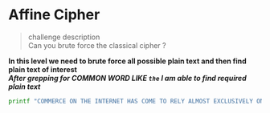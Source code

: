 # Affine Cipher
> challenge description  
> Can you brute force the classical cipher ?   

**In this level we need to brute force all possible plain text and then find plain text of
interest**  
***After grepping for COMMON WORD LIKE `the` I am able to find required plain text*** 

```sh
printf "COMMERCE ON THE INTERNET HAS COME TO RELY ALMOST EXCLUSIVELY ON FINANCIAL INSTITUTIONS SERVING ASTRUSTED THIRD PARTIES TO PROCESS ELECTRONIC PAYMENTS. WHILE THE SYSTEM WORKS WELL ENOUGH FORMOST TRANSACTIONS, IT STILL SUFFERS FROM THE INHERENT WEAKNESSES OF THE TRUST BASED MODEL. COMPLETELY NONREVERSIBLE TRANSACTIONS ARE NOT REALLY POSSIBLE, SINCE FINANCIAL INSTITUTIONS CANNOTAVOID MEDIATING DISPUTES. THE COST OF MEDIATION INCREASES TRANSACTION COSTS, LIMITING THEMINIMUM PRACTICAL TRANSACTION SIZE AND CUTTING OFF THE POSSIBILITY FOR SMALL CASUAL TRANSACTIONS,AND THERE IS A BROADER COST IN THE LOSS OF ABILITY TO MAKE NONREVERSIBLE PAYMENTS FOR NONREVERSIBLESERVICES. WITH THE POSSIBILITY OF REVERSAL, THE NEED FOR TRUST SPREADS. MERCHANTS MUSTBE WARY OF THEIR CUSTOMERS, HASSLING THEM FOR MORE INFORMATION THAN THEY WOULD OTHERWISE NEED. A CERTAIN PERCENTAGE OF FRAUD IS ACCEPTED AS UNAVOIDABLE. THESE COSTS AND PAYMENT UNCERTAINTIESCAN BE AVOIDED IN PERSON BY USING PHYSICAL CURRENCY, BUT NO MECHANISM EXISTS TO MAKE PAYMENTSOVER A COMMUNICATIONS CHANNEL WITHOUT A TRUSTED PARTY." | md5sum
```